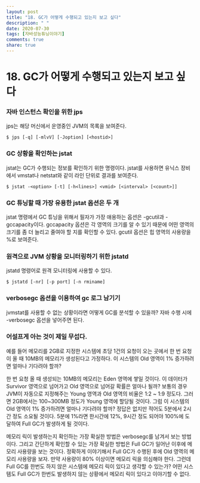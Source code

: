 ```yaml
---
layout: post
title: "18. GC가 어떻게 수행되고 있는지 보고 싶다"
description: " "
date: 2020-07-30
tags: [자바성능튜닝이야기]
comments: true
share: true
---
```



# 18. GC가 어떻게 수행되고 있는지 보고 싶다

### 자바 인스턴스 확인을 위한 jps

jps는 해당 머신에서 운영중인 JVM의 목록을 보여준다.

```
$ jps [-q] [-mlvV] [-Joption] [<hostid>]

```

### GC 상황을 확인하는 jstat

jstat는 GC가 수행되는 정보를 확인하기 위한 명령이다. jstat를 사용하면 유닉스 장비에서 vmstat나 netstat와 같이 라인 단위로 결과를 보여준다.

```
$ jstat -<option> [-t] [-h<lines>] <vmid> [<interval> [<count>]]

```

### GC 튜닝할 때 가장 유용한 jstat 옵션은 두 개

jstat 명령에서 GC 튜닝을 위해서 필자가 가장 애용하는 옵션은 -gcutil과 -gccapacity이다. gccapacity 옵션은 각 영역의 크기를 알 수 있기 때문에 어떤 영역의 크기를 좀 더 늘리고 줄여야 할 지를 확인할 수 있다. gcutil 옵션은 힙 영역의 사용량을 %로 보여준다.

### 원격으로 JVM 상황을 모니터링하기 위한 jstatd

jstatd 명령어로 원격 모니터링에 사용할 수 있다.

```
$ jstatd [-nr] [-p port] [-n rminame]

```

### verbosegc 옵션을 이용하여 gc 로그 남기기

jvmstat를 사용할 수 없는 상황이라면 어떻게 GC를 분석할 수 있을까? 자바 수행 시에 -verbosegc 옵션을 넣어주면 된다.

### 어설프게 아는 것이 제일 무섭다.

예를 들어 메모리를 2GB로 지정한 시스템에 초당 1건의 요청이 오는 곳에서 한 번 요청이 올 때 10MB의 메모리가 생성된다고 가정하다. 이 시스템의 Old 영역이 1% 증가하려면 얼마나 기다려야 할까?

한 번 요청 올 때 생성되는 10MB의 메모리는 Eden 영역에 쌓일 것이다. 이 데이터가 Survivor 영역으로 넘어가고 Old 영역으로 넘어갈 확률은 얼마나 될까? 보통의 경우 JVM이 자동으로 지정해주는 Young 영역과 Old 영역의 비율은 1:2 ~ 1:9 정도다. 그러면 2GB에서는 100~300MB 정도가 Young 영역에 할당될 것이다. 그럼 이 시스템의 Old 영역이 1% 증가하려면 얼마나 기다려야 할까? 정답은 없지만 적어도 5분에서 2시간 정도 소요될 것이다. 5분에 1%라면 한시간에 12%, 9시간 정도 되어야 100%에 도달하여 Full GC가 발생하게 될 것이다.

메모리 릭이 발생하는지 확인하는 가장 확실한 방법은 verbosegc를 남겨서 보는 방법이다. 그리고 간단하게 확인할 수 있는 가장 확실한 방법은 Full GC가 일어난 이후에 메모리 사용량을 보는 것이다. 정확하게 이야기해서 Full GC가 수행된 후에 Old 영역의 메모리 사용량을 보자. 만약 사용량이 80% 이상이면 메모리 릭을 의심해야 한다. 그런데 Full GC를 한번도 하지 않은 시스템에 메모리 릭이 있다고 생각할 수 있는가? 어떤 시스템도 Full GC가 한번도 발생하지 않는 상황에서 메모리 릭이 있다고 이야기할 수 없다.